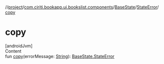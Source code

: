 //[project](../../../index.md)/[com.ciriti.bookapp.ui.bookslist.components](../../index.md)/[BaseState](../index.md)/[StateError](index.md)/[copy](copy.md)



# copy  
[androidJvm]  
Content  
fun [copy](copy.md)(errorMessage: [String](https://kotlinlang.org/api/latest/jvm/stdlib/kotlin/-string/index.html)): [BaseState.StateError](index.md)  



